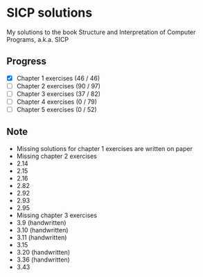 # SICP solutions
My solutions to the book Structure and Interpretation of Computer Programs, a.k.a. SICP

## Progress
- [x] Chapter 1 exercises (46 / 46)
- [ ] Chapter 2 exercises (90 / 97)
- [ ] Chapter 3 exercises (37 / 82)
- [ ] Chapter 4 exercises (0 / 79)
- [ ] Chapter 5 exercises (0 / 52)

## Note
- Missing solutions for chapter 1 exercises are written on paper
- Missing chapter 2 exercises
 - 2.14
 - 2.15
 - 2.16
 - 2.82
 - 2.92
 - 2.93
 - 2.95
- Missing chapter 3 exercises
 - 3.9 (handwritten)
 - 3.10 (handwritten)
 - 3.11 (handwritten)
 - 3.15
 - 3.20 (handwritten)
 - 3.36 (handwritten)
 - 3.43
